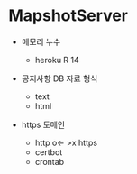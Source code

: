 # MapshotServer
- 메모리 누수
    - heroku R 14
    
- 공지사항 DB 자료 형식
    - text
    - html

- https 도메인
    - http o<- >x https
    - certbot
    - crontab